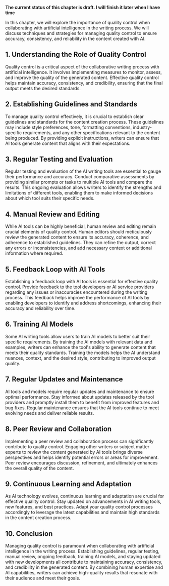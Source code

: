 **The current status of this chapter is draft. I will finish it later when I have time**

In this chapter, we will explore the importance of quality control when collaborating with artificial intelligence in the writing process. We will discuss techniques and strategies for managing quality control to ensure accuracy, consistency, and reliability in the content created with AI.

**1. Understanding the Role of Quality Control**
------------------------------------------------

Quality control is a critical aspect of the collaborative writing process with artificial intelligence. It involves implementing measures to monitor, assess, and improve the quality of the generated content. Effective quality control helps maintain accuracy, consistency, and credibility, ensuring that the final output meets the desired standards.

**2. Establishing Guidelines and Standards**
--------------------------------------------

To manage quality control effectively, it is crucial to establish clear guidelines and standards for the content creation process. These guidelines may include style preferences, tone, formatting conventions, industry-specific requirements, and any other specifications relevant to the content being produced. By providing explicit instructions, writers can ensure that AI tools generate content that aligns with their expectations.

**3. Regular Testing and Evaluation**
-------------------------------------

Regular testing and evaluation of the AI writing tools are essential to gauge their performance and accuracy. Conduct comparative assessments by providing similar prompts or tasks to multiple AI tools and compare the results. This ongoing evaluation allows writers to identify the strengths and limitations of different tools, enabling them to make informed decisions about which tool suits their specific needs.

**4. Manual Review and Editing**
--------------------------------

While AI tools can be highly beneficial, human review and editing remain crucial elements of quality control. Human editors should meticulously review the generated content to ensure its accuracy, coherence, and adherence to established guidelines. They can refine the output, correct any errors or inconsistencies, and add necessary context or additional information where required.

**5. Feedback Loop with AI Tools**
----------------------------------

Establishing a feedback loop with AI tools is essential for effective quality control. Provide feedback to the tool developers or AI service providers regarding any issues or inaccuracies encountered during the writing process. This feedback helps improve the performance of AI tools by enabling developers to identify and address shortcomings, enhancing their accuracy and reliability over time.

**6. Training AI Models**
-------------------------

Some AI writing tools allow users to train AI models to better suit their specific requirements. By training the AI models with relevant data and examples, writers can enhance the tool's ability to generate content that meets their quality standards. Training the models helps the AI understand nuances, context, and the desired style, contributing to improved output quality.

**7. Regular Updates and Maintenance**
--------------------------------------

AI tools and models require regular updates and maintenance to ensure optimal performance. Stay informed about updates released by the tool providers and promptly install them to benefit from improved features and bug fixes. Regular maintenance ensures that the AI tools continue to meet evolving needs and deliver reliable results.

**8. Peer Review and Collaboration**
------------------------------------

Implementing a peer review and collaboration process can significantly contribute to quality control. Engaging other writers or subject matter experts to review the content generated by AI tools brings diverse perspectives and helps identify potential errors or areas for improvement. Peer review encourages discussion, refinement, and ultimately enhances the overall quality of the content.

**9. Continuous Learning and Adaptation**
-----------------------------------------

As AI technology evolves, continuous learning and adaptation are crucial for effective quality control. Stay updated on advancements in AI writing tools, new features, and best practices. Adapt your quality control processes accordingly to leverage the latest capabilities and maintain high standards in the content creation process.

**10. Conclusion**
------------------

Managing quality control is paramount when collaborating with artificial intelligence in the writing process. Establishing guidelines, regular testing, manual review, ongoing feedback, training AI models, and staying updated with new developments all contribute to maintaining accuracy, consistency, and credibility in the generated content. By combining human expertise and AI capabilities, writers can achieve high-quality results that resonate with their audience and meet their goals.
